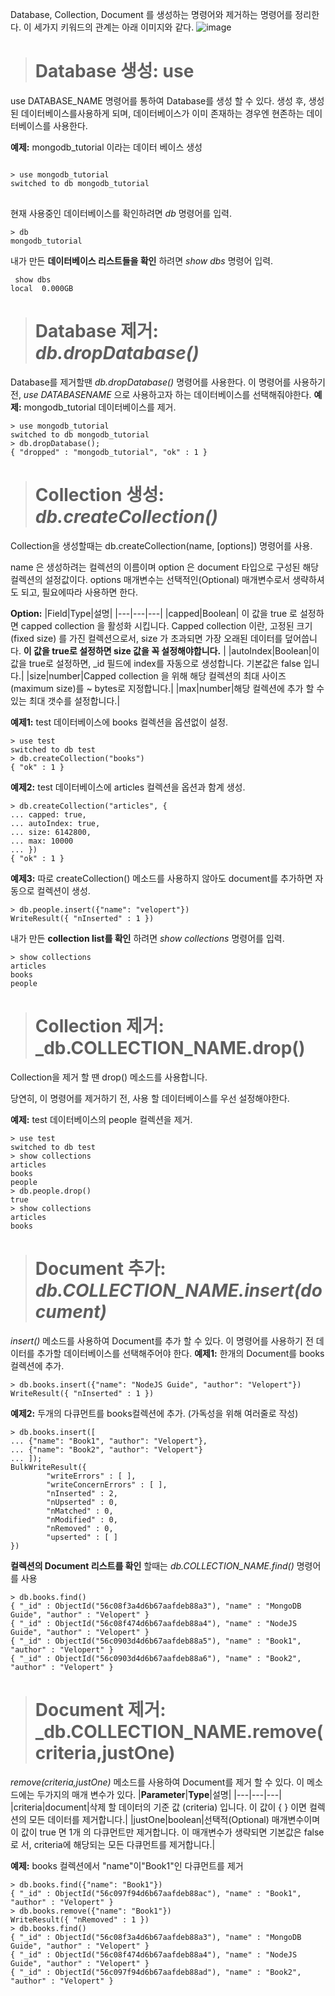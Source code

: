  Database, Collection, Document 를 생성하는 명령어와 제거하는 명령어를 정리한다. 이 세가지 키워드의 관계는 아래 이미지와 같다.
 ![image](https://user-images.githubusercontent.com/91245647/141029742-ecd71b1b-c04f-4fa4-9ee8-71190cdaaab2.png)


> # Database 생성: use
use DATABASE_NAME 명령어를 통하여 Database를 생성 할 수 있다.
생성 후, 생성된 데이터베이스를사용하게 되며,  데이터베이스가 이미 존재하는 경우엔 현존하는 데이터베이스를 사용한다.

__예제:__ mongodb_tutorial 이라는 데이터 베이스 생성
<pre>
<code>
> use mongodb_tutorial
switched to db mongodb_tutorial
</code>
</pre>

현재 사용중인 데이터베이스를 확인하려면 _db_ 명령어를 입력.
<pre><code>> db
mongodb_tutorial</code></pre>

내가 만든 __데이터베이스 리스트들을 확인__ 하려면 _show dbs_ 명령어 입력.
<pre><code> show dbs
local  0.000GB</code></pre>



> # Database 제거: _db.dropDatabase()_
Database를 제거할땐 _db.dropDatabase()_ 명령어를 사용한다.
이 명령어를 사용하기 전, _use DATABASENAME_ 으로 사용하고자 하는 데이터베이스를 선택해줘야한다.
__예제:__ mongodb_tutorial 데이터베이스를 제거.
<pre><code>> use mongodb_tutorial
switched to db mongodb_tutorial
> db.dropDatabase();
{ "dropped" : "mongodb_tutorial", "ok" : 1 }</code></pre>




> # Collection 생성: _db.createCollection()_
Collection을 생성할때는 db.createCollection(name, [options]) 명령어를 사용.

name 은 생성하려는 컬렉션의 이름이며 option 은 document 타입으로 구성된 해당 컬렉션의 설정값이다.
options 매개변수는 선택적인(Optional) 매개변수로서 생략하셔도 되고, 필요에따라 사용하면 한다.

__Option:__ 
|Field|Type|설명|
|---|---|---|
|capped|Boolean|	이 값을 true 로 설정하면 capped collection 을 활성화 시킵니다. Capped collection 이란, 고정된 크기(fixed size) 를 가진 컬렉션으로서, size 가 초과되면 가장 오래된 데이터를 덮어씁니다. __이 값을 true로 설정하면 size 값을 꼭 설정해야합니다.__ |
|autoIndex|Boolean|이 값을 true로 설정하면, \_id 필드에 index를 자동으로 생성합니다. 기본값은 false 입니다.|
|size|number|Capped collection 을 위해 해당 컬렉션의 최대 사이즈(maximum size)를 ~ bytes로 지정합니다.|
|max|number|해당 컬렉션에 추가 할 수 있는 최대 갯수를 설정합니다.|

__예제1:__ test 데이터베이스에 books 컬렉션을 옵션없이 설정.
<pre><code>> use test
switched to db test
> db.createCollection("books")
{ "ok" : 1 }</code></pre>

__예제2:__ test 데이터베이스에 articles 컬렉션을 옵션과 함계 생성.
<pre><code>> db.createCollection("articles", {
... capped: true,
... autoIndex: true,
... size: 6142800,
... max: 10000
... })
{ "ok" : 1 }</code></pre>

__예제3:__ 따로 createCollection() 메소드를 사용하지 않아도 document를 추가하면 자동으로 컬렉션이 생성.
<pre><code>> db.people.insert({"name": "velopert"})
WriteResult({ "nInserted" : 1 })</code></pre>

내가 만든 __collection list를 확인__ 하려면 _show collections_ 명령어를 입력.
<pre><code>> show collections
articles
books
people</code></pre>



> # Collection 제거: _db.COLLECTION_NAME.drop()
Collection을 제거 할 땐 drop()  메소드를 사용합니다.

당연히, 이 명령어를 제거하기 전, 사용 할 데이터베이스를 우선 설정해야한다.

__예제:__ test 데이터베이스의 people 컬렉션을 제거.
<pre><code>> use test
switched to db test
> show collections
articles
books
people
> db.people.drop()
true
> show collections
articles
books</code></pre>



> # Document 추가: _db.COLLECTION_NAME.insert(document)_
_insert()_ 메소드를 사용하여 Document를 추가 할 수 있다.
이 명령어를 사용하기 전 데이터를 추가할 데이터베이스를 선택해주어야 한다.
__예제1:__ 한개의 Document를 books 컬렉션에 추가.
<pre><code>> db.books.insert({"name": "NodeJS Guide", "author": "Velopert"})
WriteResult({ "nInserted" : 1 })</code></pre>

__예제2:__ 두개의 다큐먼트를 books컬렉션에 추가. (가독성을 위해 여러줄로 작성)
<pre><code>> db.books.insert([
... {"name": "Book1", "author": "Velopert"},
... {"name": "Book2", "author": "Velopert"}
... ]);
BulkWriteResult({
        "writeErrors" : [ ],
        "writeConcernErrors" : [ ],
        "nInserted" : 2,
        "nUpserted" : 0,
        "nMatched" : 0,
        "nModified" : 0,
        "nRemoved" : 0,
        "upserted" : [ ]
})</code></pre>

__컬렉션의 Document 리스트를 확인__ 할때는 _db.COLLECTION_NAME.find()_ 명령어를 사용
<pre><code>> db.books.find()
{ "_id" : ObjectId("56c08f3a4d6b67aafdeb88a3"), "name" : "MongoDB Guide", "author" : "Velopert" }
{ "_id" : ObjectId("56c08f474d6b67aafdeb88a4"), "name" : "NodeJS Guide", "author" : "Velopert" }
{ "_id" : ObjectId("56c0903d4d6b67aafdeb88a5"), "name" : "Book1", "author" : "Velopert" }
{ "_id" : ObjectId("56c0903d4d6b67aafdeb88a6"), "name" : "Book2", "author" : "Velopert" }</code></pre>




> # Document 제거: _db.COLLECTION_NAME.remove(criteria,justOne)

_remove(criteria,justOne)_ 메소드를 사용하여 Document를 제거 할 수 있다.
이 메소드에는 두가지의 매개 변수가 있다.
|__Parameter__|__Type__|설명|
|---|---|---|
|criteria|document|삭제 할 데이터의 기준 값 (criteria) 입니다. 이 값이 { } 이면 컬렉션의 모든 데이터를 제거합니다.|
|justOne|boolean|선택적(Optional) 매개변수이며 이 값이 true 면 1개 의 다큐먼트만 제거합니다. 이 매개변수가 생략되면 기본값은 false 로 서, criteria에 해당되는 모든 다큐먼트를 제거합니다.|

__예제:__ books 컬렉션에서 "name"이"Book1"인 다큐먼트를 제거
<pre><code>> db.books.find({"name": "Book1"})
{ "_id" : ObjectId("56c097f94d6b67aafdeb88ac"), "name" : "Book1", "author" : "Velopert" }
> db.books.remove({"name": "Book1"})
WriteResult({ "nRemoved" : 1 })
> db.books.find()
{ "_id" : ObjectId("56c08f3a4d6b67aafdeb88a3"), "name" : "MongoDB Guide", "author" : "Velopert" }
{ "_id" : ObjectId("56c08f474d6b67aafdeb88a4"), "name" : "NodeJS Guide", "author" : "Velopert" }
{ "_id" : ObjectId("56c097f94d6b67aafdeb88ad"), "name" : "Book2", "author" : "Velopert" }</code></pre>


